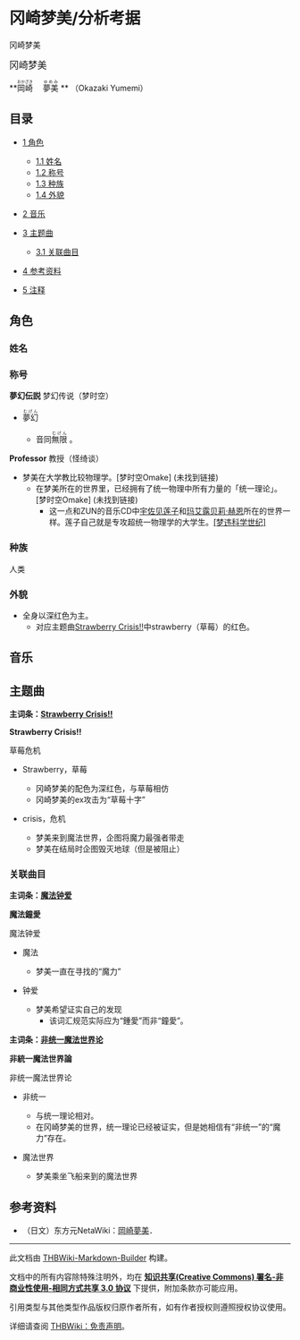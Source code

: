 # 冈崎梦美/分析考据

<!-- source html: G:\repos\THBWiki-Markdown-Builder\THBWikiMarkdown\Temp\main\a\a5\ns0%3A%E5%86%88%E5%B4%8E%E6%A2%A6%E7%BE%8E%2F%E5%88%86%E6%9E%90%E8%80%83%E6%8D%AE.html -->

冈崎梦美

  
<big>冈崎梦美</big>
  
  
 **<ruby lang="ja"><rb>岡崎</rb><rp> (</rp><rt>おかざき</rt><rp>) </rp></ruby>
　<ruby lang="ja"><rb>夢美</rb><rp> (</rp><rt>ゆめみ</rt><rp>) </rp></ruby>
** （Okazaki Yumemi）
  

## 目录

- [1 角色](#角色)

  - [1.1 姓名](#姓名)
  - [1.2 称号](#称号)
  - [1.3 种族](#种族)
  - [1.4 外貌](#外貌)



- [2 音乐](#音乐)
- [3 主题曲](#主题曲)

  - [3.1 关联曲目](#关联曲目)



- [4 参考资料](#参考资料)
- [5 注释](#注释)




## 角色
### 姓名
### 称号
  
 **夢幻伝説**  梦幻传说（梦时空）
  

- <ruby lang="ja"><rb>夢幻</rb><rp> (</rp><rt>むげん</rt><rp>) </rp></ruby>

  - 音同<ruby lang="ja"><rb>無限</rb><rp> (</rp><rt>むげん</rt><rp>) </rp></ruby>
。


  
 **Professor**  教授（怪绮谈）
  

- 梦美在大学教比较物理学。&#91;梦时空Omake&#93; (未找到链接)
  - 在梦美所在的世界里，已经拥有了统一物理中所有力量的「统一理论」。&#91;梦时空Omake&#93; (未找到链接)
    - 这一点和ZUN的音乐CD中[宇佐见莲子](./宇佐见莲子.md)和[玛艾露贝莉·赫恩](./玛艾露贝莉·赫恩.md)所在的世界一样。莲子自己就是专攻超统一物理学的大学生。[&#91;梦违科学世纪&#93;](./梦违科学世纪-附带故事.md)



### 种族
  
人类
  

### 外貌
- 全身以深红色为主。
  - 对应主题曲[Strawberry Crisis!!](./Strawberry_Crisis!!.md)中strawberry（草莓）的红色。


## 音乐
## 主题曲
  
 **主词条：[Strawberry Crisis!!](./Strawberry_Crisis!!.md)** 
  
  
 **Strawberry Crisis!!** 
  
草莓危机
  

- Strawberry，草莓
  - 冈崎梦美的配色为深红色，与草莓相仿
  - 冈崎梦美的ex攻击为“草莓十字”

- crisis，危机
  - 梦美来到魔法世界，企图将魔力最强者带走
  - 梦美在结局时企图毁灭地球（但是被阻止）


### 关联曲目
  
 **主词条：[魔法钟爱](./魔法钟爱.md)** 
  
  
 **魔法鐘愛** 
  
魔法钟爱
  

- 魔法
  - 梦美一直在寻找的“魔力”

- 钟爱
  - 梦美希望证实自己的发现
    - 该词汇规范实际应为“鍾愛”而非“鐘愛”。



  
  

 **主词条：[非统一魔法世界论](./非统一魔法世界论.md)** 
  
  
 **非統一魔法世界論** 
  
非统一魔法世界论
  

- 非统一
  - 与统一理论相对。
  - 在冈崎梦美的世界，统一理论已经被证实，但是她相信有“非统一”的“魔力”存在。

- 魔法世界
  - 梦美乘坐飞船来到的魔法世界


## 参考资料
- （日文）东方元NetaWiki：[岡崎夢美](https://seesaawiki.jp/toho-motoneta_2nd/d/����̴��)．







---

此文档由 [THBWiki-Markdown-Builder](https://github.com/Delsin-Yu/THBWiki-Markdown-Builder) 构建。

文档中的所有内容除特殊注明外，均在 [**知识共享(Creative Commons) 署名-非商业性使用-相同方式共享 3.0 协议**](https://creativecommons.org/licenses/by-sa/3.0/deed.zh-hans) 下提供，附加条款亦可能应用。

引用类型与其他类型作品版权归原作者所有，如有作者授权则遵照授权协议使用。

详细请查阅 [THBWiki：免责声明](https://thbwiki.cc/THBWiki:%E5%85%8D%E8%B4%A3%E5%A3%B0%E6%98%8E)。

